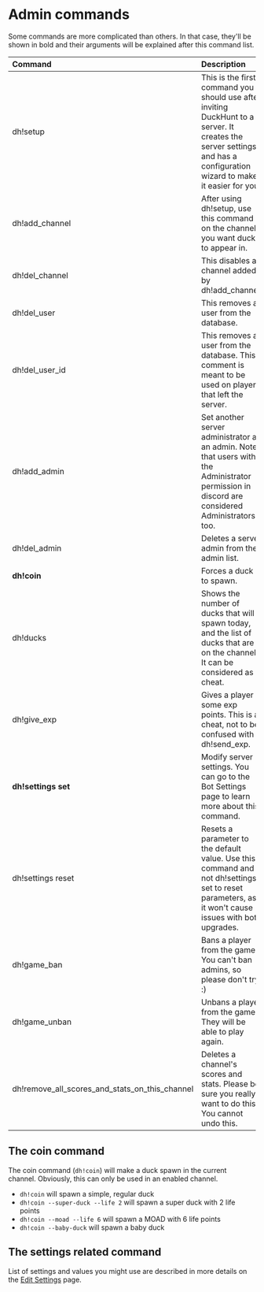 # Admin commands

Some commands are more complicated than others. In that case, they'll be shown in bold and their arguments will be explained after this command list.

| Command | Description |
| :--- | :--- |
| dh!setup | This is the first command you should use after inviting DuckHunt to a server. It creates the server settings and has a configuration wizard to make it easier for you. |
| dh!add\_channel | After using dh!setup, use this command on the channels you want ducks to appear in. |
| dh!del\_channel | This disables a channel added by dh!add\_channel. |
| dh!del\_user | This removes a user from the database. |
| dh!del\_user\_id | This removes a user from the database. This comment is meant to be used on players that left the server. |
| dh!add\_admin | Set another server administrator as an admin. Note that users with the Administrator permission in discord are considered Administrators too. |
| dh!del\_admin | Deletes a server admin from the admin list. |
| **dh!coin** | Forces a duck to spawn. |
| dh!ducks | Shows the number of ducks that will spawn today, and the list of ducks that are on the channel. It can be considered as a cheat. |
| dh!give\_exp   | Gives a player some exp points. This is a cheat, not to be confused with dh!send\_exp. |
| **dh!settings set**   | Modify server settings. You can go to the Bot Settings page to learn more about this command. |
| dh!settings reset  | Resets a parameter to the default value. Use this command and not dh!settings set to reset parameters, as it won't cause issues with bot upgrades. |
| dh!game\_ban  | Bans a player from the game. You can't ban admins, so please don't try :\) |
| dh!game\_unban  | Unbans a player from the game. They will be able to play again. |
| dh!remove\_all\_scores\_and\_stats\_on\_this\_channel | Deletes a channel's scores and stats. Please be sure you really want to do this. You cannot undo this. |

## The coin command

The coin command \(`dh!coin`\) will make a duck spawn in the current channel. Obviously, this can only be used in an enabled channel.

* `dh!coin` will spawn a simple, regular duck
* `dh!coin --super-duck --life 2` will spawn a super duck with 2 life points
* `dh!coin --moad --life 6` will spawn a MOAD with 6 life points
* `dh!coin --baby-duck` will spawn a baby duck

## The settings related command

List of settings and values you might use are described in more details on the [Edit Settings](edit-settings-settings-list.md) page.

